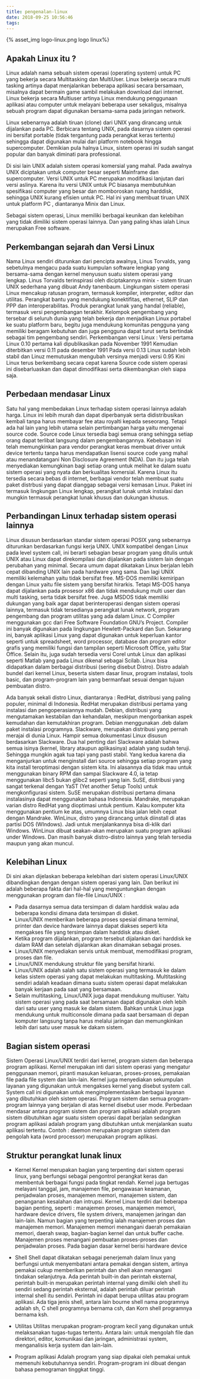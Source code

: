 ```yaml
---
title: pengenalan-linux
date: 2018-09-25 10:56:46
tags:
---
```

{% asset_img logo-linux.png logo linux%}

## Apakah Linux itu ?
Linux adalah nama sebuah sistem operasi (operating system) untuk PC yang bekerja secara Multitasking dan MultiUser. Linux bekerja secara multi tasking artinya dapat menjalankan beberapa aplikasi secara bersamaan, misalnya dapat bermain game sambil melakukan download dari internet. Linux bekerja secara Multiuser artinya Linux mendukung penggunaan aplikasi atau computer untuk melayani beberapa user sekaligus, misalnya sebuah program dapat digunakan bersama-sama pada jaringan network.

Linux sebenarnya adalah tiruan (clone) dari UNIX yang dirancang untuk dijalankan pada PC. Berbicara tentang UNIX, pada dasarnya sistem operasi ini bersifat portable (tidak tergantung pada perangkat keras tertentu) sehingga dapat digunakan mulai dari platform notebook hingga supercomputer. Demikian pula halnya Linux, sistem operasi ini sudah sangat popular dan banyak diminati para professional.

Di sisi lain UNIX adalah sistem operasi komersial yang mahal. Pada awalnya UNIX diciptakan untuk computer besar seperti Mainframe dan supercomputer. Versi UNIX untuk PC merupakan modifikasi lanjutan dari versi aslinya. Karena itu versi UNIX untuk PC biasanya membutuhkan spesifikasi computer yang besar dan momboroskan ruang harddisk, sehingga UNIX kurang efisien untuk PC. Hal ini yang membuat tiruan UNIX untuk platform PC , diantaranya Minix dan Linux.

Sebagai sistem operasi, Linux memiliki berbagai keunikan dan kelebihan yang tidak dimiliki sistem operasi lainnya. Dan yang paling khas ialah Linux merupakan Free software.

## Perkembangan sejarah dan Versi Linux
Nama Linux sendiri diturunkan dari pencipta awalnya, Linus Torvalds, yang sebetulnya mengacu pada suatu kumpulan software lengkap yang bersama-sama dengan kernel menyusun suatu sistem operasi yang lengkap. Linus Torvalds terinspirasi oleh diciptakannya minix - sistem tiruan UNIX sederhana yang dibuat Andy tanenbaum.
Lingkungan sistem operasi Linux mencakup ratusan program, termasuk kompiler, interpreter, editor dan utilitas. Perangkat bantu yang mendukung konektifitas, ethernet, SLIP dan PPP dan interoperabilitas. Produk perangkat lunak yang handal (reliable), termasuk versi pengembangan terakhir. Kelompok pengembang yang tersebar di seluruh dunia yang telah bekerja dan menjadikan Linux portabel ke suatu platform baru, begitu juga mendukung komunitas pengguna yang memiliki beragam kebutuhan dan juga pengguna dapat turut serta bertindak sebagai tim pengembang sendiri.
Perkembangan versi Linux :
Versi pertama Linux 0.10 pertama kali dipublikasikan pada November 1991
Kemudian diterbitkan versi 0.11 pada desember 1991
Pada versi 0.13 Linux sudah lebih stabil dan Linuz memutuskan mengubah versinya menjadi versi 0.95
Kini Linux terus berkembang secara cepat karena Source code sistem operasi ini disebarluaskan dan dapat dimodifikasi serta dikembangkan oleh siapa saja.

## Perbedaan mendasar Linux
Satu hal yang membedakan Linux terhadap sistem operasi lainnya adalah harga. Linux ini lebih murah dan dapat diperbanyak serta didistribusikan kembali tanpa harus membayar fee atau royalti kepada seseorang. Tetapi ada hal lain yang lebih utama selain pertimbangan harga yaitu mengenai source code.  Source code Linux tersedia bagi semua
orang sehingga setiap orang dapat terlibat langsung dalam pengembangannya. Kebebasan ini telah memungkinkan para vendor perangkat keras membuat driver untuk device tertentu tanpa harus mendapatkan lisensi source code yang mahal atau menandatangani Non Disclosure Agreement (NDA). Dan itu juga telah menyediakan kemungkinan bagi setiap orang untuk melihat ke dalam suatu sistem operasi yang nyata dan berkualitas komersial. Karena Linux itu tersedia secara bebas di internet, berbagai vendor telah membuat suatu paket distrbusi yang dapat dianggap sebagai versi kemasan Linux. Paket ini termasuk lingkungan Linux lengkap, perangkat lunak untuk instalasi dan mungkin termasuk perangkat lunak khusus dan dukungan khusus.

## Perbandingan Linux terhadap sistem operasi lainnya
Linux disusun berdasarkan standar sistem operasi POSIX yang sebenarnya diturunkan berdasarkan fungsi kerja UNIX. UNIX kompatibel dengan Linux pada level system call, ini berarti sebagian besar program yang ditulis untuk UNIX atau Linux dapat direkompilasi dan dijalankan pada sistem lain dengan perubahan yang minimal. Secara umum dapat dikatakan Linux berjalan lebih cepat dibanding UNIX lain pada hardware yang sama. Dan lagi UNIX memiliki kelemahan yaitu tidak bersifat free.
MS-DOS memiliki kemiripan dengan Linux yaitu file sistem yang bersifat hirarkis. Tetapi MS-DOS hanya dapat dijalankan pada prosesor x86 dan tidak mendukung multi user dan multi tasking, serta tidak bersifat free. Juga MSDOS tidak memiliki dukungan yang baik agar dapat berinteroperasi dengan sistem operasi lainnya, termasuk tidak tersedianya perangkat lunak network, program pengembang dan program utilitas yang ada dalam Linux. C Compiler menggunakan gcc dari Free Software Foundation GNU’s Project. Compiler ini banyak digunakan pada lingkungan Hewlett-Packard dan Sun. Sekarang ini, banyak aplikasi Linux yang dapat digunakan untuk keperluan kantor seperti untuk spreadsheet, word processor, database dan program editor grafis yang memiliki fungsi dan tampilan seperti Microsoft Office, yaitu Star Office. Selain itu, juga sudah tersedia versi Corel untuk Linux dan aplikasi seperti Matlab yang pada Linux dikenal sebagai Scilab. Linux bisa didapatkan dalam berbagai distribusi (sering disebut Distro). Distro adalah bundel dari kernel Linux, beserta sistem dasar linux, program instalasi, tools basic, dan program-program lain yang bermanfaat sesuai dengan tujuan pembuatan distro.

Ada banyak sekali distro Linux, diantaranya :
RedHat, distribusi yang paling populer, minimal di Indonesia. RedHat merupakan distribusi pertama yang instalasi dan pengoperasiannya mudah.
Debian, distribusi yang mengutamakan kestabilan dan kehandalan, meskipun mengorbankan aspek kemudahan dan kemutakhiran program. Debian menggunakan .deb dalam paket instalasi programnya.
Slackware, merupakan distribusi yang pernah merajai di dunia Linux. Hampir semua dokumentasi Linux disusun berdasarkan Slackware. Dua hal penting dari Slackware adalah bahwa semua isinya (kernel, library ataupun aplikasinya) adalah yang sudah teruji. Sehingga mungkin agak tua tapi yang pasti stabil. Yang kedua karena dia menganjurkan untuk menginstall dari source sehingga setiap program yang kita install teroptimasi dengan sistem kita. Ini alasannya dia tidak mau untuk menggunakan binary RPM dan sampai Slackware 4.0, ia tetap menggunakan libc5 bukan glibc2 seperti yang lain.
SuSE, distribusi yang sangat terkenal dengan YaST (Yet another Setup Tools) untuk mengkonfigurasi sistem. SuSE merupakan distribusi pertama dimana instalasinya dapat menggunakan bahasa Indonesia.
Mandrake, merupakan varian distro RedHat yang dioptimasi untuk pentium. Kalau komputer kita menggunakan pentium ke atas, umumnya Linux bisa jalan lebih cepat dengan Mandrake.
WinLinux, distro yang dirancang untuk diinstall di atas partisi DOS (WIndows). Jadi untuk menjalankannya bisa di-klik dari Windows. WinLinux dibuat seakan-akan merupakan suatu program aplikasi under Windows. Dan masih banyak distro-distro lainnya yang telah tersedia maupun yang akan muncul.

## Kelebihan Linux
Di sini akan dijelaskan beberapa kelebihan dari sistem operasi Linux/UNIX dibandingkan dengan dengan sistem operasi yang lain. Dan berikut ini adalah beberapa fakta dari hal-hal yang menguntungkan dengan menggunakan program dan file-file Linux/UNIX :
- Pada dasarnya semua data tersimpan di dalam harddisk walau ada beberapa kondisi dimana data tersimpan di disket.
- Linux/UNIX memberikan beberapa proses spesial dimana terminal, printer dan device hardware lainnya dapat diakses seperti kita mengakses file yang tersimpan dalam harddisk atau disket.
- Ketika program dijalankan, program tersebut dijalankan dari harddisk ke dalam RAM dan setelah dijalankan akan dinamakan sebagai proses.
- Linux/UNIX menyediakan servis untuk membuat, memodifikasi program, proses dan file.
- Linux/UNIX mendukung struktur file yang bersifat hirarki.
- Linux/UNIX adalah salah satu sistem operasi yang termasuk ke dalam kelas sistem operasi yang dapat melakukan multitasking. Multitasking sendiri adalah keadaan dimana suatu sistem operasi dapat melakukan banyak kerjaan pada saat yang bersamaan.
- Selain multitasking, Linux/UNIX juga dapat mendukung multiuser. Yaitu sistem operasi yang pada saat bersamaan dapat digunakan oleh lebih dari satu user yang masuk ke dalam sistem. Bahkan untuk Linux juga mendukung untuk multiconsole dimana pada saat bersamaan di depan komputer langsung tanpa harus melalui jaringan dan memungkinkan lebih dari satu user masuk ke dakam sistem.

## Bagian sistem operasi
Sistem Operasi Linux/UNIX terdiri dari kernel, program sistem dan beberapa program aplikasi. Kernel merupakan inti dari sistem operasi yang mengatur penggunaan memori, piranti masukan keluaran, proses-proses, pemakaian file pada file system dan lain-lain. Kernel juga menyediakan sekumpulan layanan yang digunakan untuk mengakses kernel yang disebut system call. System call ini digunakan untuk mengimplementasikan berbagai layanan yang dibutuhkan oleh sistem operasi.
Program sistem dan semua program-program lainnya yang berjalan di atas kernel disebut user mode. Perbedaan mendasar antara program sistem dan program aplikasi adalah program sistem dibutuhkan agar suatu sistem operasi dapat berjalan sedangkan program aplikasi adalah program yang dibutuhkan untuk menjalankan suatu aplikasi tertentu.
Contoh : daemon merupakan program sistem dan pengolah kata (word processor) merupakan program aplikasi.

## Struktur perangkat lunak linux
- Kernel
Kernel merupakan bagian yang terpenting dari sistem operasi linux, yang berfungsi sebagai pengontrol perangkat keras dan membentuk berbagai fungsi pada tingkat rendah. Kernel juga bertugas melayani tanggal, jam, manajemen file, pengawasan keamanan, penjadwalan proses, manajemen memori, manajemen sistem, dan penanganan kesalahan dan intrupsi. Kernel Linux terdiri dari beberapa bagian penting, seperti : manajemen proses, manajemen memori, hardware device drivers, file system drivers, manajemen jaringan dan lain-lain. Namun bagian yang terpenting ialah manajemen proses dan manajemen memori. Manajemen memori menangani daerah pemakaian memori, daerah swap, bagian-bagian kernel dan untuk buffer cache. Manajemen proses menangani pembuatan proses-proses dan penjadwalan proses. Pada bagian dasar kernel berisi hardware device

- Shell
Shell dapat dikatakan sebagai penerjemah dalam linux yang berfungsi untuk menyembatani antara pemakai dengan sistem, artinya pemakai cukup memberikan perintah dan shell akan menangani tindakan selanjutnya. Ada perintah built-in dan perintah eksternal, perintah built-in merupakan perintah internal yang dimilki oleh shell itu sendiri sedang perintah eksternal, adalah perintah diluar perintah internal shell itu sendiri. Perintah ini dapat berupa utilitas atau program aplikasi. Ada tiga jenis shell, antara lain bourne shell nama programnya adalah sh, C shell programnya bernama csh, dan Korn shell programnya bernama ksh.

- Utilitas
Utilitas merupakan program-program kecil yang digunakan untuk melaksanakan tugas-tugas tertentu. Antara lain: untuk mengolah file dan direktori, editor, komunikasi dan jaringan, administrasi system, menganalisis kerja system dan lain-lain.

- Program aplikasi
Adalah program yang siap dipakai oleh pemakai untuk memenuhi kebutuhannya sendiri. Program-program ini dibuat dengan bahasa pemograman tinggkat tinggi.